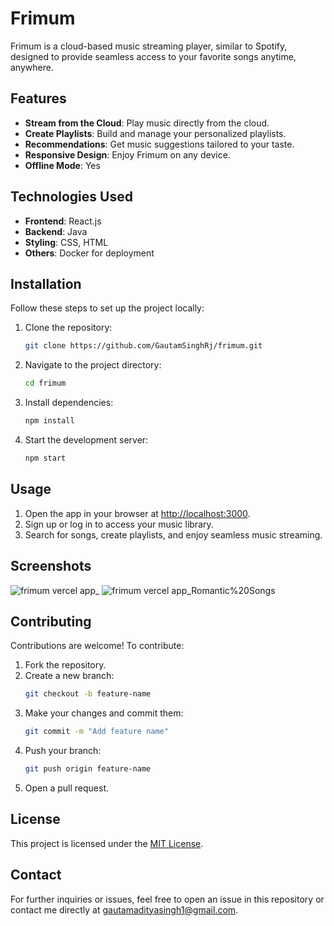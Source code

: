 # Frimum

Frimum is a cloud-based music streaming player, similar to Spotify, designed to provide seamless access to your favorite songs anytime, anywhere.

## Features

- **Stream from the Cloud**: Play music directly from the cloud.
- **Create Playlists**: Build and manage your personalized playlists.
- **Recommendations**: Get music suggestions tailored to your taste.
- **Responsive Design**: Enjoy Frimum on any device.
- **Offline Mode**: Yes

## Technologies Used

- **Frontend**: React.js
- **Backend**: Java
- **Styling**: CSS, HTML
- **Others**: Docker for deployment

## Installation

Follow these steps to set up the project locally:

1. Clone the repository:
    ```bash
    git clone https://github.com/GautamSinghRj/frimum.git
    ```
2. Navigate to the project directory:
    ```bash
    cd frimum
    ```
3. Install dependencies:
    ```bash
    npm install
    ```
4. Start the development server:
    ```bash
    npm start
    ```

## Usage

1. Open the app in your browser at [http://localhost:3000](http://localhost:3000).
2. Sign up or log in to access your music library.
3. Search for songs, create playlists, and enjoy seamless music streaming.

## Screenshots


![frimum vercel app_](https://github.com/user-attachments/assets/75b22228-4cb9-43a8-8b0c-ae71b329479b)
![frimum vercel app_Romantic%20Songs](https://github.com/user-attachments/assets/5473ec3e-c072-47f1-8b7f-4269605e0804)

## Contributing

Contributions are welcome! To contribute:

1. Fork the repository.
2. Create a new branch:
    ```bash
    git checkout -b feature-name
    ```
3. Make your changes and commit them:
    ```bash
    git commit -m "Add feature name"
    ```
4. Push your branch:
    ```bash
    git push origin feature-name
    ```
5. Open a pull request.

## License

This project is licensed under the [MIT License](LICENSE).

## Contact

For further inquiries or issues, feel free to open an issue in this repository or contact me directly at [gautamadityasingh1@gmail.com](mailto:gautamadityasingh1@gmail.com).
